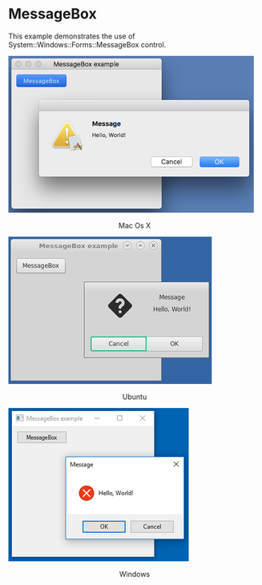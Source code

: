 # MessageBox
This example demonstrates the use of System::Windows::Forms::MessageBox control.

![GitHub Logo](../../../Documentations/Images/Examples/Forms/MessageBoxM.png)
<p align="center">Mac Os X</p>

![GitHub Logo](../../../Documentations/Images/Examples/Forms/MessageBoxU.png)
<p align="center">Ubuntu</p>

![GitHub Logo](../../../Documentations/Images/Examples/Forms/MessageBoxW.png)
<p align="center">Windows</p>
